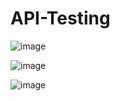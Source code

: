 # API-Testing

![image](https://github.com/razvanandrei1974/API-Testing/assets/144438182/33b332a5-3d0c-4576-826d-4153ec21627c)

![image](https://github.com/razvanandrei1974/API-Testing/assets/144438182/5a552fd2-97db-4426-afaf-8c5f1a350813)

![image](https://github.com/razvanandrei1974/API-Testing/assets/144438182/0726e4eb-1b35-403d-8c5f-5a79bcd618e8)


